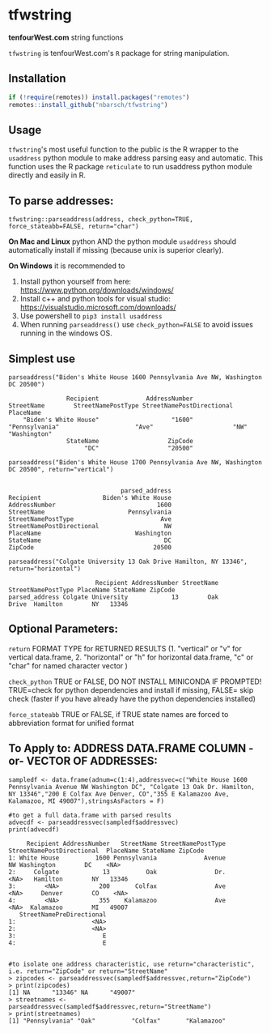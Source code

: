# tfwstring
**tenfourWest.com** string functions

```tfwstring``` is tenfourWest.com's `R` package for string manipulation. 

## Installation

```r
if (!require(remotes)) install.packages("remotes")
remotes::install_github("nbarsch/tfwstring")
```

## Usage
```tfwstring```'s most useful function to the public is the R wrapper to the ```usaddress``` python module to make address parsing easy and automatic. This function uses the R package ```reticulate``` to run usaddress python module directly and easily in R.


## To parse addresses:
```tfwstring::parseaddress(address, check_python=TRUE, force_stateabb=FALSE, return="char")```

**On Mac and Linux** python AND the python module ``usaddress`` should automatically install if missing (because unix is superior clearly).

**On Windows** it is recommended to 
1. Install python yourself from here: https://www.python.org/downloads/windows/ 
2. Install c++ and python tools for visual studio: https://visualstudio.microsoft.com/downloads/ 
2. Use powershell to ```pip3 install usaddress```
3. When running ```parseaddress()``` use ```check_python=FALSE``` to avoid issues running in the windows OS. 

## Simplest use
```parseaddress("Biden's White House 1600 Pennsylvania Ave NW, Washington DC 20500")```

```
                Recipient             AddressNumber                StreetName        StreetNamePostType StreetNamePostDirectional                 PlaceName 
    "Biden's White House"                    "1600"            "Pennsylvania"                     "Ave"                      "NW"              "Washington" 
                StateName                   ZipCode 
                     "DC"                   "20500" 
```
```parseaddress("Biden's White House 1700 Pennsylvania Ave NW, Washington DC 20500", return="vertical")```

```

                               parsed_address
Recipient                 Biden's White House
AddressNumber                            1600
StreetName                       Pennsylvania
StreetNamePostType                        Ave
StreetNamePostDirectional                  NW
PlaceName                          Washington
StateName                                  DC
ZipCode                                 20500

```
```parseaddress("Colgate University 13 Oak Drive Hamilton, NY 13346", return="horizontal")```

```
                        Recipient AddressNumber StreetName StreetNamePostType PlaceName StateName ZipCode
parsed_address Colgate University            13        Oak              Drive  Hamilton        NY   13346
```                   


## Optional Parameters:

```return``` FORMAT TYPE for RETURNED RESULTS (1. "vertical" or "v" for vertical data.frame, 2. "horizontal" or "h" for horizontal data.frame, "c" or "char" for named character vector )

```check_python``` TRUE or FALSE, DO NOT INSTALL MINICONDA IF PROMPTED! TRUE=check for python dependencies and install if missing, FALSE= skip check (faster if you have already have the python dependencies installed)

```force_stateabb``` TRUE or FALSE, if TRUE state names are forced to abbreviation format for unified format

## To Apply to: ADDRESS DATA.FRAME COLUMN -or- VECTOR OF ADDRESSES:

```
sampledf <- data.frame(adnum=c(1:4),addressvec=c("White House 1600 Pennsylvania Avenue NW Washington DC", "Colgate 13 Oak Dr. Hamilton, NY 13346","200 E Colfax Ave Denver, CO","355 E Kalamazoo Ave, Kalamazoo, MI 49007"),stringsAsFactors = F)

#to get a full data.frame with parsed results
advecdf <- parseaddressvec(sampledf$addressvec)
print(advecdf)

     Recipient AddressNumber   StreetName StreetNamePostType StreetNamePostDirectional  PlaceName StateName ZipCode
1: White House          1600 Pennsylvania             Avenue                        NW Washington        DC    <NA>
2:     Colgate            13          Oak                Dr.                      <NA>   Hamilton        NY   13346
3:        <NA>           200       Colfax                Ave                      <NA>     Denver        CO    <NA>
4:        <NA>           355    Kalamazoo                Ave                      <NA>  Kalamazoo        MI   49007
   StreetNamePreDirectional
1:                     <NA>
2:                     <NA>
3:                        E
4:                        E


#to isolate one address characteristic, use return="characteristic", i.e. return="ZipCode" or return="StreetName"
> zipcodes <- parseaddressvec(sampledf$addressvec,return="ZipCode")
> print(zipcodes)
[1] NA      "13346" NA      "49007"
> streetnames <- parseaddressvec(sampledf$addressvec,return="StreetName")
> print(streetnames)
[1] "Pennsylvania" "Oak"          "Colfax"       "Kalamazoo"   

```





